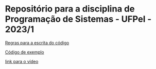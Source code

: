 # Repositório para a disciplina de Programação de Sistemas - UFPel - 2023/1

[Regras para a escrita do código](../main/misc/Regras-de-escrita.MD)

[Código de exemplo](../main/misc/Exemplo.java)

[link para o vídeo](https://drive.google.com/drive/folders/1yqraVAIAxn0wUhwYXn5xljBqxIn7oL-A?usp=sharing)
